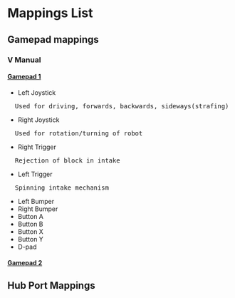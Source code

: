 # Mappings List

## Gamepad mappings <br />
### V Manual
#### <ins>Gamepad 1</ins>
* Left Joystick
<pre>
  Used for driving, forwards, backwards, sideways(strafing)
</pre>
* Right Joystick
<pre>
  Used for rotation/turning of robot
</pre>
* Right Trigger
<pre>
  Rejection of block in intake
</pre>
* Left Trigger
<pre>
  Spinning intake mechanism
</pre>
* Left Bumper
* Right Bumper
* Button A
* Button B
* Button X
* Button Y
* D-pad
#### <ins>Gamepad 2</ins>


## Hub Port Mappings
